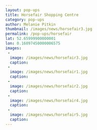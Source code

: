```yaml
---
layout: pop-ups
title: Horsefair Shopping Centre
category: pop-ups
author: Melanie Pitkin
thumbnail: /images/news/horsefair3.jpg
permalink: /pop-ups/horsefair
lat: 52.65999900000001
lon: 0.16097450000006575
images:
 -
  image: /images/news/horsefair3.jpg
  caption:
 - 
  image: /images/news/horsefair1.jpg
  caption:
 -
  image: /images/news/horsefair2.jpg
  caption:
 -
  image: /images/news/horsefair4.jpg
  caption:
 - 
  image: /images/news/horsefair5.jpg
  caption:
---
```



